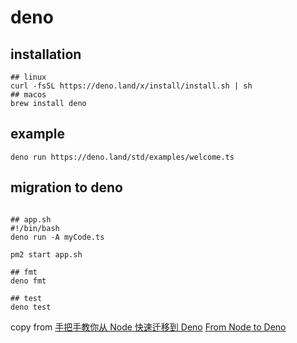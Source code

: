 # deno

## installation

``` shell
## linux
curl -fsSL https://deno.land/x/install/install.sh | sh
## macos
brew install deno

```

## example

``` shell
deno run https://deno.land/std/examples/welcome.ts
```


## migration to deno

``` shell

## app.sh
#!/bin/bash
deno run -A myCode.ts

pm2 start app.sh

## fmt
deno fmt

## test
deno test
```
copy from [手把手教你从 Node 快速迁移到 Deno](https://www.infoq.cn/article/IAHih5jdk8vslmaK10s4)
[From Node to Deno](https://aralroca.com/blog/from-node-to-deno)
